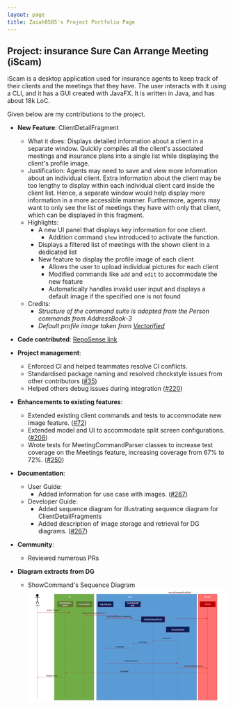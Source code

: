 ```yaml
---
layout: page
title: Zaiah0505's Project Portfolio Page
---
```


## Project: insurance Sure Can Arrange Meeting (iScam)

iScam is a desktop application used for insurance agents to keep track of their clients and the meetings that they have.
The user interacts with it using a CLI, and it has a GUI created with JavaFX. It is written in Java, and has about 18k
LoC.

Given below are my contributions to the project.

* **New Feature**: ClientDetailFragment
    * What it does: Displays detailed information about a client in a separate window. Quickly compiles all the client's associated meetings and insurance plans into a single list while displaying the client's profile image.
    * Justification: Agents may need to save and view more information about an individual client.
      Extra information about the client may be too lengthy to display within each individual client
      card inside the client list. Hence, a separate window would help display more information in a
      more accessible manner. Furthermore, agents may want to only see the list of meetings they 
      have with only that client, which can be displayed in this fragment.
    * Highlights:
        * A new UI panel that displays key information for one client.
            * Addition command `show` introduced to activate the function.
        * Displays a filtered list of meetings with the shown client in a dedicated list
        * New feature to display the profile image of each client
            * Allows the user to upload individual pictures for each client
            * Modified commands like `add` and `edit` to accommodate the new feature
            * Automatically handles invalid user input and displays a default image if the specified one is not found
    * Credits:
        * *Structure of the command suite is adopted from the Person commands from AddressBook-3*
        * *Default profile image taken from [Vectorified](https://vectorified.com/facebook-profile-icon#facebook-profile-icon-10.png)*
    

* **Code contributed**: [RepoSense link](https://nus-cs2103-ay2021s2.github.io/tp-dashboard/?search=zaiah0505&sort=groupTitle&sortWithin=title&timeframe=commit&mergegroup=&groupSelect=groupByRepos&breakdown=true&checkedFileTypes=docs~functional-code~test-code~other&since=2021-02-19&tabOpen=true&tabType=authorship&tabAuthor=Zaiah0505&tabRepo=AY2021S2-CS2103-W17-4%2Ftp%5Bmaster%5D&authorshipIsMergeGroup=false&authorshipFileTypes=docs~functional-code~test-code~other&authorshipIsBinaryFileTypeChecked=false)


* **Project management**:
    * Enforced CI and helped teammates resolve CI conflicts.
    * Standardised package naming and resolved checkstyle issues from other contributors ([\#35](https://github.com/AY2021S2-CS2103-W17-4/tp/pull/35))
    * Helped others debug issues during integration ([\#220](https://github.com/AY2021S2-CS2103-W17-4/tp/pull/220))


* **Enhancements to existing features**:
    * Extended existing client commands and tests to accommodate new image feature. ([\#72](https://github.com/AY2021S2-CS2103-W17-4/tp/pull/72))
    * Extended model and UI to accommodate split screen configurations. ([\#208](https://github.com/AY2021S2-CS2103-W17-4/tp/pull/208))
    * Wrote tests for MeetingCommandParser classes to increase test coverage on the Meetings feature, increasing coverage from 67% to 72%. ([\#250](https://github.com/AY2021S2-CS2103-W17-4/tp/pull/250))


* **Documentation**:
    * User Guide:
        * Added information for use case with images. ([\#267](https://github.com/AY2021S2-CS2103-W17-4/tp/pull/267))
    * Developer Guide:
        * Added sequence diagram for illustrating sequence diagram for ClientDetailFragments
        * Added description of image storage and retrieval for DG diagrams. ([\#267](https://github.com/AY2021S2-CS2103-W17-4/tp/pull/267))


* **Community**:
    * Reviewed numerous PRs
    

* **Diagram extracts from DG**
    * ShowCommand's Sequence Diagram
      ![ShowCommand sequence diagram](../images/ShowCommandSequenceDiagram.png)
      
